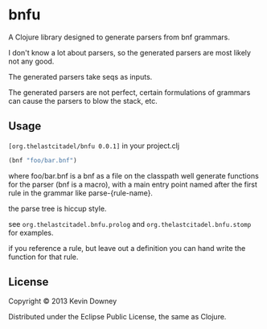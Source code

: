 # bnfu

A Clojure library designed to generate parsers from bnf grammars.

I don't know a lot about parsers, so the generated parsers are most
likely not any good.

The generated parsers take seqs as inputs.

The generated parsers are not perfect, certain formulations of
grammars can cause the parsers to blow the stack, etc.

## Usage

`[org.thelastcitadel/bnfu 0.0.1]` in your project.clj

```clojure
(bnf "foo/bar.bnf")
```

where foo/bar.bnf is a bnf as a file on the classpath well generate
functions for the parser (bnf is a macro), with a main entry point
named after the first rule in the grammar like parse-{rule-name}.

the parse tree is hiccup style.

see `org.thelastcitadel.bnfu.prolog` and
`org.thelastcitadel.bnfu.stomp` for examples.

if you reference a rule, but leave out a definition you can hand write
the function for that rule.

## License

Copyright © 2013 Kevin Downey

Distributed under the Eclipse Public License, the same as Clojure.
